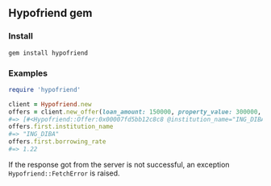 ## Hypofriend gem

### Install

`gem install hypofriend`

### Examples

```ruby
require 'hypofriend'

client = Hypofriend.new
offers = client.new_offer(loan_amount: 150000, property_value: 300000, repayment: 2.0, years_fixed: 20)
#=> [#<Hypofriend::Offer:0x00007fd5bb12c8c8 @institution_name="ING_DIBA", @borrowing_rate=1.22>]
offers.first.institution_name
#=> "ING_DIBA"
offers.first.borrowing_rate
#=> 1.22
```

If the response got from the server is not successful, an exception `Hypofriend::FetchError` is raised.

